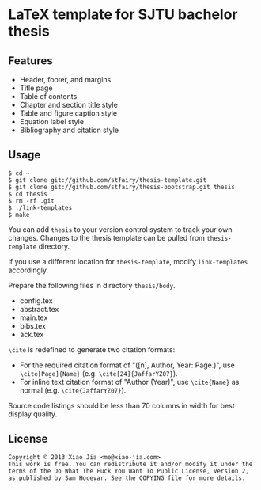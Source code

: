 LaTeX template for SJTU bachelor thesis
=======================================

Features
--------
- Header, footer, and margins
- Title page
- Table of contents
- Chapter and section title style
- Table and figure caption style
- Equation label style
- Bibliography and citation style

Usage
-----

    $ cd ~
    $ git clone git://github.com/stfairy/thesis-template.git
    $ git clone git://github.com/stfairy/thesis-bootstrap.git thesis
    $ cd thesis
    $ rm -rf .git
    $ ./link-templates
    $ make

You can add `thesis` to your version control system to track your own changes.
Changes to the thesis template can be pulled from `thesis-template` directory.

If you use a different location for `thesis-template`, modify `link-templates` accordingly.

Prepare the following files in directory `thesis/body`.
- config.tex
- abstract.tex
- main.tex
- bibs.tex
- ack.tex

`\cite` is redefined to generate two citation formats:
- For the required citation format of "([n], Author, Year: Page.)", use `\cite[Page]{Name}` (e.g. `\cite[24]{JaffarYZ07}`).
- For inline text citation format of "Author (Year)", use `\cite{Name}` as normal (e.g. `\cite{JaffarYZ07}`).

Source code listings should be less than 70 columns in width for best display quality.

License
-------

    Copyright © 2013 Xiao Jia <me@xiao-jia.com>
    This work is free. You can redistribute it and/or modify it under the
    terms of the Do What The Fuck You Want To Public License, Version 2,
    as published by Sam Hocevar. See the COPYING file for more details.
